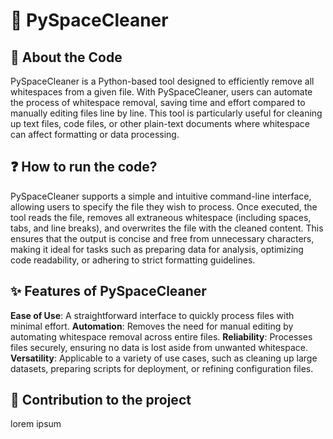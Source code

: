 # 🧹 PySpaceCleaner

## 📙 About the Code

PySpaceCleaner is a Python-based tool designed to efficiently remove all whitespaces from a given file. With PySpaceCleaner, users can automate the process of whitespace removal, saving time and effort compared to manually editing files line by line. This tool is particularly useful for cleaning up text files, code files, or other plain-text documents where whitespace can affect formatting or data processing.

## ❓ How to run the code?

PySpaceCleaner supports a simple and intuitive command-line interface, allowing users to specify the file they wish to process. Once executed, the tool reads the file, removes all extraneous whitespace (including spaces, tabs, and line breaks), and overwrites the file with the cleaned content. This ensures that the output is concise and free from unnecessary characters, making it ideal for tasks such as preparing data for analysis, optimizing code readability, or adhering to strict formatting guidelines.

## ✨ Features of PySpaceCleaner

**Ease of Use**: A straightforward interface to quickly process files with minimal effort.
**Automation**: Removes the need for manual editing by automating whitespace removal across entire files.
**Reliability**: Processes files securely, ensuring no data is lost aside from unwanted whitespace.
**Versatility**: Applicable to a variety of use cases, such as cleaning up large datasets, preparing scripts for deployment, or refining configuration files.

## 🤝 Contribution to the project

lorem ipsum
